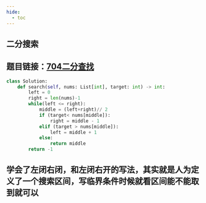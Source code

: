 ```yaml
---
hide:
  - toc
---
```

## 二分搜索
## 题目链接：[704二分查找](https://leetcode.cn/problems/binary-search/)

```python
class Solution:
    def search(self, nums: List[int], target: int) -> int:
        left = 0
        right = len(nums)-1
        while(left <= right):
            middle = (left+right)// 2
            if (target< nums[middle]):
                right = middle - 1
            elif (target > nums[middle]):
                left = middle + 1
            else:
                return middle
        return -1
```
## 学会了左闭右闭，和左闭右开的写法，其实就是人为定义了一个搜索区间，写临界条件时候就看区间能不能取到就可以